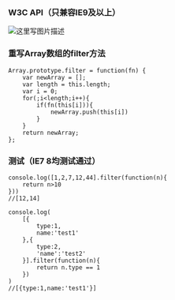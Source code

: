 ### W3C API（只兼容IE9及以上）
![这里写图片描述](https://img-blog.csdn.net/20180411173524896?watermark/2/text/aHR0cHM6Ly9ibG9nLmNzZG4ubmV0L2xpZHlzdW4=/font/5a6L5L2T/fontsize/400/fill/I0JBQkFCMA==/dissolve/70)
### 重写Array数组的filter方法

```
Array.prototype.filter = function(fn) {
    var newArray = [];
    var length = this.length;
    var i = 0;
    for(;i<length;i++){
        if(fn(this[i])){
            newArray.push(this[i])
        }
    }
    return newArray;
};
```
### 测试（IE7 8均测试通过）

```
console.log([1,2,7,12,44].filter(function(n){
    return n>10
}))
//[12,14]
```

```
console.log(
    [{
        type:1,
        name:'test1'
    },{
        type:2,
        'name':'test2'
    }].filter(function(n){
        return n.type == 1
    })
)
//[{type:1,name:'test1'}]
```

